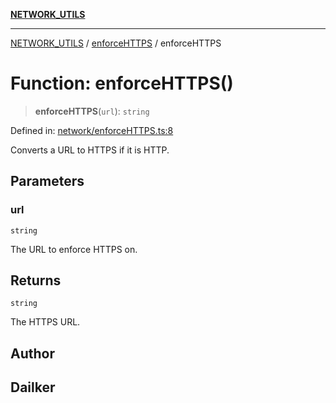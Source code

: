 [**NETWORK_UTILS**](../../README.md)

***

[NETWORK_UTILS](../../README.md) / [enforceHTTPS](../README.md) / enforceHTTPS

# Function: enforceHTTPS()

> **enforceHTTPS**(`url`): `string`

Defined in: [network/enforceHTTPS.ts:8](https://github.com/dailker/everyutil/blob/26e2bb73429918cf0d08899e9efd90b82a42c92e/src/network/enforceHTTPS.ts#L8)

Converts a URL to HTTPS if it is HTTP.

## Parameters

### url

`string`

The URL to enforce HTTPS on.

## Returns

`string`

The HTTPS URL.

## Author

## Dailker
